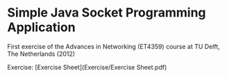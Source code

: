 Simple Java Socket Programming Application
======

First exercise of the Advances in Networking (ET4359) course at TU Delft, The Netherlands (2012)

Exercise: [Exercise Sheet](Exercise/Exercise Sheet.pdf)
